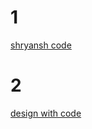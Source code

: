 # 1
<a href="https://gitlab.com/shrayansh8/interviewcodingpractise/-/tree/main/src/LowLevelDesign/LLDCricbuzz">shryansh code</a>
# 2
<a href="https://lldcoding.com/design-lld-cricinfo-machine-coding">design with code</a>
